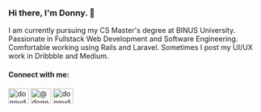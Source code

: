 <h3>Hi there, I'm Donny. 👋</h3>

<p>I am currently pursuing my CS Master's degree at BINUS University. Passionate in Fullstack Web Development and Software Engineering. Comfortable working using Rails and Laravel. Sometimes I post my UI/UX work in Dribbble and Medium.</p>

<h4 align="left">Connect with me:</h4>
<p align="left">
<a href="https://dribbble.com/donnydevanda" target="blank"><img align="center" src="https://raw.githubusercontent.com/rahuldkjain/github-profile-readme-generator/master/src/images/icons/Social/dribbble.svg" alt="donnydevanda" height="30" width="40" /></a>
<a href="https://medium.com/@donnydevanda" target="blank"><img align="center" src="https://raw.githubusercontent.com/rahuldkjain/github-profile-readme-generator/master/src/images/icons/Social/medium.svg" alt="@donnydevanda" height="30" width="40" /></a>
<a href="https://linkedin.com/in/donnydevanda" target="blank"><img align="center" src="https://raw.githubusercontent.com/rahuldkjain/github-profile-readme-generator/master/src/images/icons/Social/linked-in-alt.svg" alt="donnydevanda" height="30" width="40" /></a>
</p>
